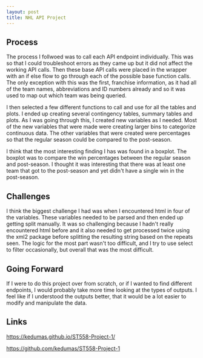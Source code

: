 ```yaml
---
layout: post
title: NHL API Project
---
```

## Process
The process I follwoed was to call each API endpoint individually. This was so that I could troubleshoot errors as they came up but it did not affect the working API calls. 
Then these base API calls were placed in the wrapper with an if else flow to go through each of the possible base function calls. The only exception with this was the first, 
franchise information, as it had all of the team names, abbreviations and ID numbers already and so it was used to map out which team was being queried.

I then selected a few different functions to call and use for all the tables and plots. I ended up creating several contingency tables, summary tables and plots. As I was going 
through this, I created new variables as I needed. Most of the new variables that were made were creating larger bins to categorize continuous data. The other variables that 
were created were percentages so that the regular season could be compared to the post-season.

I think that the most interesting finding I has was found in a boxplot. The boxplot was to compare the win percentages between the regular season and post-season. I thought it
was interesting that there was at least one team that got to the post-season and yet didn't have a single win in the post-season.

## Challenges
I think the biggest challenge I had was when I encountered html in four of the variables. These variables needed to be parsed and then ended up getting split manually. It was 
so challenging because I hadn't really encountered html before and it also needed to get processed twice using the xml2 package before splitting the resulting string based on the 
repeats seen. The logic for the most part wasn't too difficult, and I try to use select to filter occasionally, but overall that was the most difficult.

## Going Forward
If I were to do this project over from scratch, or if I wanted to find different endpoints, I would probably take more time looking at the types of outputs. I feel like if I 
understood the outputs better, that it would be a lot easier to modify and manipulate the data. 

## Links
https://kedumas.github.io/ST558-Project-1/

https://github.com/kedumas/ST558-Project-1
